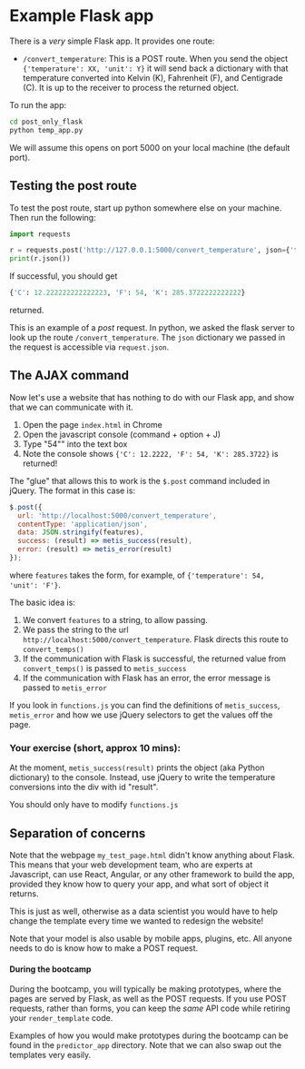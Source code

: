 # Example Flask app

There is a _very_ simple Flask app. It provides one route:
* `/convert_temperature`: This is a POST route. When you send the object `{'temperature': XX, 'unit': Y}` it will send back a dictionary with that temperature converted into Kelvin (K), Fahrenheit (F), and Centigrade (C). It is up to the receiver to process the returned object.

To run the app:
```bash
cd post_only_flask
python temp_app.py
```
We will assume this opens on port 5000 on your local machine (the default port).


## Testing the post route

To test the post route, start up python somewhere else on your machine. Then run the following:
```python
import requests

r = requests.post('http://127.0.0.1:5000/convert_temperature', json={'temperature': 54, 'unit': 'F'})
print(r.json())
```
If successful, you should get
```python
{'C': 12.222222222222223, 'F': 54, 'K': 285.3722222222222}
```
returned.

This is an example of a _post_ request. In python, we asked the flask server to look up the route `/convert_temperature`. The `json` dictionary we passed in the request is accessible via `request.json`.

## The AJAX command

Now let's use a website that has nothing to do with our Flask app, and show that we can communicate with it.

1. Open the page `index.html` in Chrome
2. Open the javascript console (command + option + J)
3. Type "54"" into the text box
4. Note the console shows `{'C': 12.2222, 'F': 54, 'K': 285.3722}` is returned!

The "glue" that allows this to work is the `$.post` command included in jQuery. The format in this case is:
```js
$.post({
  url: 'http://localhost:5000/convert_temperature',
  contentType: 'application/json',
  data: JSON.stringify(features),
  success: (result) => metis_success(result),
  error: (result) => metis_error(result)
});
```
where `features` takes the form, for example, of `{'temperature': 54, 'unit': 'F'}`.

The basic idea is:
1. We convert `features` to a string, to allow passing.
2. We pass the string to the url `http://localhost:5000/convert_temperature`. Flask directs this route to `convert_temps()`
3. If the communication with Flask is successful, the returned value from `convert_temps()` is passed to `metis_success`
4. If the communication with Flask has an error, the error message is passed to `metis_error`

If you look in `functions.js` you can find the definitions of `metis_success`, `metis_error` and how we use jQuery selectors to get the values off the page.

### Your exercise (short, approx 10 mins):

At the moment, `metis_success(result)` prints the object (aka Python dictionary) to the console. Instead, use jQuery to write the temperature conversions into the div with id "result".

You should only have to modify `functions.js`

## Separation of concerns

Note that the webpage `my_test_page.html` didn't know anything about Flask. This means that your web development team, who are experts at Javascript, can use React, Angular, or any other framework to build the app, provided they know how to query your app, and what sort of object it returns.

This is just as well, otherwise as a data scientist you would have to help change the template every time we wanted to redesign the website!

Note that your model is also usable by mobile apps, plugins, etc. All anyone needs to do is know how to make a POST request.

#### During the bootcamp

During the bootcamp, you will typically be making prototypes, where the pages are served by Flask, as well as the POST requests. If you use POST requests, rather than forms, you can keep the _same_ API code while retiring your `render_template` code.

Examples of how you would make prototypes during the bootcamp can be found in the `predictor_app` directory. Note that we can also swap out the templates very easily.
